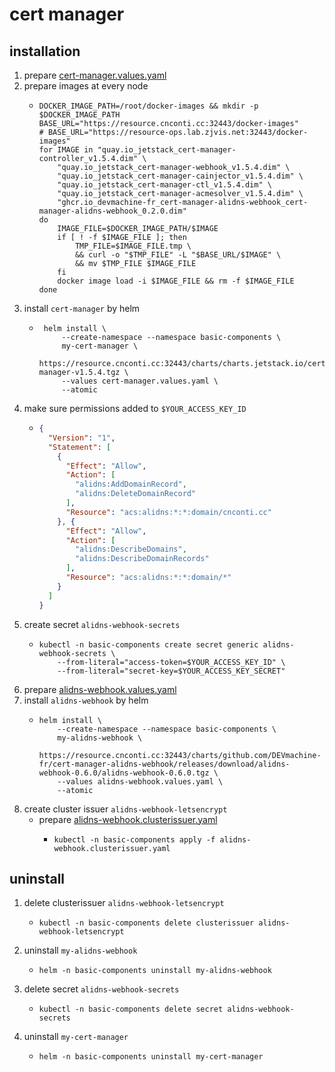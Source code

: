 # cert manager

## installation
1. prepare [cert-manager.values.yaml](resources/cert-manager.values.yaml.md)
2. prepare images at every node
    * ```shell
      DOCKER_IMAGE_PATH=/root/docker-images && mkdir -p $DOCKER_IMAGE_PATH
      BASE_URL="https://resource.cnconti.cc:32443/docker-images"
      # BASE_URL="https://resource-ops.lab.zjvis.net:32443/docker-images"
      for IMAGE in "quay.io_jetstack_cert-manager-controller_v1.5.4.dim" \
          "quay.io_jetstack_cert-manager-webhook_v1.5.4.dim" \
          "quay.io_jetstack_cert-manager-cainjector_v1.5.4.dim" \
          "quay.io_jetstack_cert-manager-ctl_v1.5.4.dim" \
          "quay.io_jetstack_cert-manager-acmesolver_v1.5.4.dim" \
          "ghcr.io_devmachine-fr_cert-manager-alidns-webhook_cert-manager-alidns-webhook_0.2.0.dim"
      do
          IMAGE_FILE=$DOCKER_IMAGE_PATH/$IMAGE
          if [ ! -f $IMAGE_FILE ]; then
              TMP_FILE=$IMAGE_FILE.tmp \
              && curl -o "$TMP_FILE" -L "$BASE_URL/$IMAGE" \
              && mv $TMP_FILE $IMAGE_FILE 
          fi
          docker image load -i $IMAGE_FILE && rm -f $IMAGE_FILE
      done
      ```
3. install `cert-manager` by helm
    * ```shell
       helm install \
           --create-namespace --namespace basic-components \
           my-cert-manager \
           https://resource.cnconti.cc:32443/charts/charts.jetstack.io/cert-manager-v1.5.4.tgz \
           --values cert-manager.values.yaml \
           --atomic
       ```
4. make sure permissions added to `$YOUR_ACCESS_KEY_ID`
    * ```json
      {
        "Version": "1",
        "Statement": [
          {
            "Effect": "Allow",
            "Action": [
              "alidns:AddDomainRecord",
              "alidns:DeleteDomainRecord"
            ],
            "Resource": "acs:alidns:*:*:domain/cnconti.cc"
          }, {
            "Effect": "Allow",
            "Action": [
              "alidns:DescribeDomains",
              "alidns:DescribeDomainRecords"
            ],
            "Resource": "acs:alidns:*:*:domain/*"
          }
        ]
      }
      ```
5. create secret `alidns-webhook-secrets`
    * ```shell
      kubectl -n basic-components create secret generic alidns-webhook-secrets \
          --from-literal="access-token=$YOUR_ACCESS_KEY_ID" \
          --from-literal="secret-key=$YOUR_ACCESS_KEY_SECRET"
      ```
6. prepare [alidns-webhook.values.yaml](resources/alidns-webhook.values.yaml.md)
7. install `alidns-webhook` by helm
    * ```shell
      helm install \
          --create-namespace --namespace basic-components \
          my-alidns-webhook \
          https://resource.cnconti.cc:32443/charts/github.com/DEVmachine-fr/cert-manager-alidns-webhook/releases/download/alidns-webhook-0.6.0/alidns-webhook-0.6.0.tgz \
          --values alidns-webhook.values.yaml \
          --atomic
      ```
8. create cluster issuer `alidns-webhook-letsencrypt`
    * prepare [alidns-webhook.clusterissuer.yaml](resources/alidns-webhook.clusterissuer.yaml.md)
      * ```shell
        kubectl -n basic-components apply -f alidns-webhook.clusterissuer.yaml
        ```

## uninstall
1. delete clusterissuer `alidns-webhook-letsencrypt`
    * ```shell
      kubectl -n basic-components delete clusterissuer alidns-webhook-letsencrypt
      ```
2. uninstall `my-alidns-webhook`
    * ```shell
      helm -n basic-components uninstall my-alidns-webhook
      ```
3. delete secret `alidns-webhook-secrets`
    * ```shell
      kubectl -n basic-components delete secret alidns-webhook-secrets
      ```
4. uninstall `my-cert-manager`
    * ```shell
      helm -n basic-components uninstall my-cert-manager
      ```
